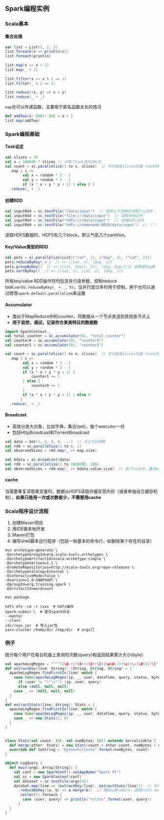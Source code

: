## Spark编程实例

### Scala基本

#### 集合处理

```scala
var list = List(1, 2, 3)
list.foreach(x => println(x))
list.foreach(println)
  
list.map(x => x + 2)
list.map(_ + 2)
  
list.filter(x => x % 2 == 1)
list.filter(_ % 2 == 1)
  
list.reduce((x, y) => x + y)
list.reduce(_ + _)
```

`map`也可以传递函数，主要用于匿名函数太长的情况

```scala
def addTwo(x: Int): Int = x + 2
list.map(addTwo)
```

### Spark编程基础

#### Task设定

```scala
val slices = 10
val n = 100000 * slices	// 对每个task迭代10w次
val count = sc.parallelize(1 to n, slices)  // 并行度是slices的值（task的值)
  .map { i => 
       	val x = random * 2 - 1
       	val y = random * 2 - 1
       	if (x * x + y * y < 1) 1 else 0 }
  .reduce(_ + _)
```

#### 创建RDD

```scala
val inputRdd = sc.textFile("/data/input")  // 依照上下文确定读取什么文件
val inputRdd = sc.textFile("file:///data/input")  // 读取本地文件
val inputRdd = sc.textFile("hdfs:///data/input")  // 读取hdfs文件
val inputRdd = sc.textFile("hdfs://namenode:8020/data/input")  // ？？
```

读取HDFS数据时，HDFS有几个block，默认气氛几个partition。

#### Key/Value类型的RDD

```scala
val pets = sc.parallelize(List(("cat", 1), ("dog", 1), ("cat", 2)))
pets.reduceByKey(_+_)  // => {(cat, 3), (dog, 1)}
pets.groupByKey()  // => {(cat, Seq(1, 2)), (dog, Seq(1))} 结果是Seq类
pets.sortByKey()  // => {(cat, 1), (cat, 2), (dog, 1)}
```

所有key/value RDD操作符均包含并行度参数，控制reduce task.`words.reduceByKey(_ + _, 5)`，当并行度过多时用于控制，用于也可以通过修改`spark.default.parallelism`来设置

#### Accumulator

* 类似于MapReduce中的counter，将数据从一个节点发送到其他各节点上
* **用于监控，调试，记录符合某类特征的数据数**

```scala
import SparkContext._
val total_counter = sc.accumulator(0L, "total_counter")
val counter0 = sc.accumulator(0L, "counter0")
val counter1 = sc.accumulator(0L, "counter1")

val count = sc.parallelize(1 to n, slices)  // 并行度是slices的值（task的值)
  .map { i => 
       	val x = random * 2 - 1
       	val y = random * 2 - 1
       	if (x * x + y * y < 1) {
        	counter1 += 1
        } else { 
        	counter0 += 1
        }
        if (x * x + y * y < 1) 1 else 0
       }
  .reduce(_ + _)
```

#### Broadcast

* 高效分发大对象，比如字典，集合(set)，每个executor一份
* 包括HttpBroadcast和TorrentBroadcast

```scala
val data = Set(1, 2, 4, 6, ...)  // 大小为128MB
val rdd = sc.parallelize(1 to 6, 2)
val observedSizes = rdd.map(_ => map.size)
  
val bdata = sc.broadcast(data)
val rdd = sc.parallelize(1 to 1000000, 100)
val observedSizes = rdd.map(_ => bdata.value.size)  // 各个task中，通过bdata.value获取广播的集合
```

#### cache

当需要重复读取某变量时，数据从HDFS读取并缓存至内存（或者单独设立缓存机制），**如果只是用一次或次数极少，不需要用cache**

### Scala程序设计流程

1. 创建Maven项目
2. 用IDE做本地开发
3. Maven打包
4. 编写shell脚本运行程序（包括一些基本的命令行，如删除某个存在的目录）

```shell
mvn archetype:generate \ 
-DarchetypeGroupId=org.scala-tools.archetypes \ 
-DarchetypeArtifactId=scala-archetype-simple \
-DarchetypeVersion=1.1 \
-DremoteRepositories=http://scala-tools.org/repo-releases \
-DarchetypeCatalog=Internal \
-DinteractiveMode=false \
-Dversion=1.0-SNAPSHOT \
-DgroupId=org.training.spark \
-DartifactId=wordcount
```

```shell
mvn package
```

```shell
hdfs dfs -rm -r /xxx  # hdfs操作
spark-submit \  # 提交spark作业
--master
--class
/dir/xxx.jar  # 导入jar包
yarn-cluster /home/dir /tmp/dir  # args[]
```

### 例子

统计每个用户在每台机器上查询的次数(query)和返回结果累计大小(byte)

```scala
val apacheLogRegex = """^([\d.+)(\S+)(\S+)\[([\w\d:/]+\s[+\-]\d{4})\]"(.+?)"(\d{3})(\d{3})([\d\-]+)"([^"]+)"([^"]+)".*"""
def extractKey(line: String): (String, String, String) = {
  apacheLogRegex.findFirstIn(line) match {
    case Some(apacheLogRegex(ip, _, user, dataTime, query, status, bytes, referer, ua)) =>
      if (user != "\"-\"") (ip, user, query)
      else (null, null, null)
    case _ => (null, null, null)
  }
}
def extractStats(line: String): Stats = {
  apacheLogRegex.findFirstIn(line) match {
    case Some(apacheLogRegex(ip, _, user, dataTime, query, status, bytes, referer, ua)) => new Stats(1, bytes.toInt)
    case _ => new Stats(1, 0)  
  }
}
                                                                                                     
```

```scala
class Stats(val count: Int, val numBytes: Int) extends Serializable {
  def merge(other: Stats) = new Stats(count + other.count, numBytes + other.numBytes)
  override def toString = "bytes=%s\tn=%s".format(numBytes, count)
}
```

```scala
object LogQuery {
  def main(args: Array[String]) {
    val conf = new SparkConf().setAppName("Spark Pi")
    val sc = new SparkContext(conf)
    val dataset = sc.textFile(args[0])
    dataSet.map(line => (extractKey(line), extractStats(line)))  // 形成KEY-VALUE PAIR
      .reduceByKey((a, b) => a.merge(b))  // 按Key做reduce，调用Stats.merge函数
      .collect().foreach {
        case (user, query) => println("%s\t%s".format(user, query))
      }
  }
}
```

